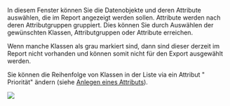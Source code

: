 
In diesem Fenster können Sie die Datenobjekte und deren Attribute
auswählen, die im Report angezeigt werden sollen. Attribute werden nach
deren Attributgruppen gruppiert. Dies können Sie durch Auswählen der
gewünschten Klassen, Attributgruppen oder Attribute erreichen.

Wenn manche Klassen als grau markiert sind, dann sind dieser derzeit im
Report nicht vorhanden und können somit nicht für den Export ausgewählt
werden.

Sie können die Reihenfolge von Klassen in der Liste via ein Attribut "
Priorität" ändern (siehe [Anlegen eines Attributs](Anlegen_eines_Attributs)).

![](//images.ctfassets.net/utx1h0gfm1om/6v2BZ4MnEkSmc2Wki4sc4S/f6011d03d8744c293014922237d973b0/1017862.png)

